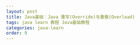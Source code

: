 ```yaml
---
layout: post
title: Java基础：Java 重写(Override)与重载(Overload)
tags: java learn 教程 Java基础教程
categories: java-learn
order: 9
---
```

